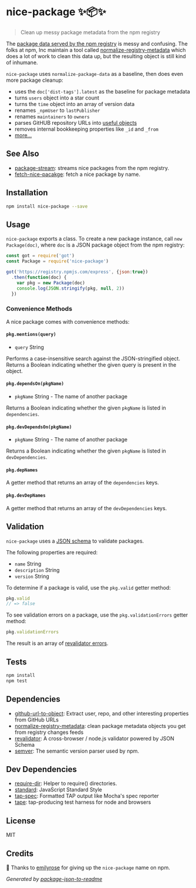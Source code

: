# nice-package ✨📦✨

> Clean up messy package metadata from the npm registry

The [package data served by the npm registry](http://registry.npmjs.com/express)
is messy and confusing. The folks at npm, Inc maintain a tool called
[normalize-registry-metadata](https://github.com/npm/normalize-package-data)
which does a lot of work to clean this data up, but the resulting object is
still kind of inhumane.

`nice-package` uses `normalize-package-data` as a baseline, then does even more
package cleanup:

- uses the `doc['dist-tags'].latest` as the baseline for package metadata
- turns `users` object into a star count
- turns the `time` object into an array of version data
- renames `_npmUser` to `lastPublisher`
- renames `maintainers` to `owners`
- parses GitHUB repository URLs into [useful objects](https://github.com/zeke/github-url-to-object#readme)
- removes internal bookkeeping properties like `_id` and `_from`
- [more...](tests/index.js)

## See Also

- [package-stream](https://github.com/zeke/package-stream/): streams nice packages
from the npm registry.
- [fetch-nice-pacakge](https://github.com/hemanth/fetch-nice-package): fetch a nice package by name.

## Installation

```sh
npm install nice-package --save
```

## Usage

`nice-package` exports a class. To create a new package instance,
call `new Package(doc)`, where `doc` is a JSON package object from the npm registry:

```js
const got = require('got')
const Package = require('nice-package')

got('https://registry.npmjs.com/express', {json:true})
  .then(function(doc) {
    var pkg = new Package(doc)
    console.log(JSON.stringify(pkg, null, 2))
  })
```

### Convenience Methods

A nice package comes with convenience methods:

#### `pkg.mentions(query)`

* `query` String

Performs a case-insensitive search against the JSON-stringified object. Returns
a Boolean indicating whether the given query is present in the object.

#### `pkg.dependsOn(pkgName)`

* `pkgName` String - The name of another package

Returns a Boolean indicating whether the given `pkgName` is listed in `dependencies`.

#### `pkg.devDependsOn(pkgName)`

* `pkgName` String - The name of another package

Returns a Boolean indicating whether the given `pkgName` is listed in `devDependencies`.

#### `pkg.depNames`

A getter method that returns an array of the `dependencies` keys.

#### `pkg.devDepNames`

A getter method that returns an array of the `devDependencies` keys.

## Validation

`nice-package` uses a [JSON schema](lib/schema.js) to validate packages.

The following properties are required:

- `name` String
- `description` String
- `version` String

To determine if a package is valid, use the `pkg.valid` getter method:

```js
pkg.valid
// => false
```

To see validation errors on a package, use the `pkg.validationErrors` getter method:

```js
pkg.validationErrors
```

The result is an array of
[revalidator errors](https://github.com/flatiron/revalidator#example).

## Tests

```sh
npm install
npm test
```

## Dependencies

- [github-url-to-object](https://github.com/zeke/github-url-to-object): Extract user, repo, and other interesting properties from GitHub URLs
- [normalize-registry-metadata](https://github.com/npm/normalize-registry-metadata): clean package metadata objects you get from registry changes feeds
- [revalidator](https://github.com/flatiron/revalidator): A cross-browser / node.js validator powered by JSON Schema
- [semver](https://github.com/npm/node-semver): The semantic version parser used by npm.

## Dev Dependencies

- [require-dir](https://github.com/aseemk/requireDir): Helper to require() directories.
- [standard](https://github.com/feross/standard): JavaScript Standard Style
- [tap-spec](https://github.com/scottcorgan/tap-spec): Formatted TAP output like Mocha&#39;s spec reporter
- [tape](https://github.com/substack/tape): tap-producing test harness for node and browsers

## License

MIT

## Credits

💛 Thanks to [emilyrose](https://github.com/emilyrose) for giving up
the `nice-package` name on npm.

_Generated by [package-json-to-readme](https://github.com/zeke/package-json-to-readme)_
